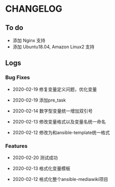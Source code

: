 # CHANGELOG

## To do

* 添加 Nginx 支持
* 添加 Ubuntu18.04, Amazon Linux2 支持

## Logs

### Bug Fixes
* 2020-02-19  修复变量定义问题，优化变量

* 2020-02-19  添加pre_task

* 2020-02-14  数字型变量统一增加双引号

* 2020-02-13  修改变量格式以及变量名统一命名

* 2020-02-12  修改为和ansible-template统一格式

### Features  
* 2020-02-20  测试成功

* 2020-02-13  格式化变量模板

* 2020-02-12  格式化整个ansible-mediawiki项目
